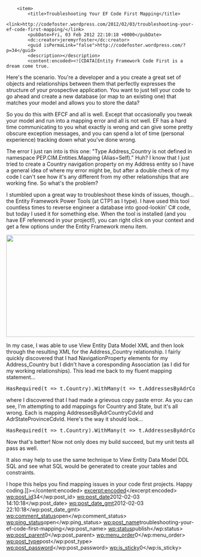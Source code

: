         <item>
            <title>Troubleshooting Your EF Code First Mapping</title>
            <link>http://codefoster.wordpress.com/2012/02/03/troubleshooting-your-ef-code-first-mapping/</link>
            <pubDate>Fri, 03 Feb 2012 22:10:18 +0000</pubDate>
            <dc:creator>jeremyrfoster</dc:creator>
            <guid isPermaLink="false">http://codefoster.wordpress.com/?p=34</guid>
            <description></description>
            <content:encoded><![CDATA[Entity Framework Code First is a dream come true.

Here's the scenario. You're a developer and a you create a great set of objects and relationships between them that perfectly expresses the structure of your prospective application. You want to just tell your code to go ahead and create a new database (or map to an existing one) that matches your model and allows you to store the data?

So you do this with EFCF and all is well. Except that occasionally you tweak your model and run into a mapping error and all is not well. EF has a hard time communicating to you what exactly is wrong and can give some pretty obscure exception messages, and you can spend a lot of time (personal experience) tracking down what you've done wrong.

The error I just ran into is this one: "Type Address_Country is not defined in namespace PEP.CIM.Entities.Mapping (Alias=Self)." Huh? I know that I just tried to create a Country navigation property on my Address entity so I have a general idea of where my error might be, but after a double check of my code I can't see how it's any different from my other relationships that are working fine. So what's the problem?

I stumbled upon a great way to troubleshoot these kinds of issues, though... the Entity Framework Power Tools (at CTP1 as I type). I have used this tool countless times to reverse engineer a database into good-lookin' C# code, but today I used it for something else. When the tool is installed (and you have EF referenced in your project!), you can right click on your context and get a few options under the Entity Framework menu item.

<a href="http://codefoster.files.wordpress.com/2012/02/efpt1.png"><img class="aligncenter size-full wp-image-36" title="EFPT" src="http://codefoster.files.wordpress.com/2012/02/efpt1.png" alt="" width="580" height="273" /></a>

In my case, I was able to use View Entity Data Model XML and then look through the resulting XML for the Address_Country relationship. I fairly quickly discovered that I had NavigationProperty elements for my Address_Country but I didn't have a coresponding Association (as I did for my working relationships). This lead me back to my fluent mapping statement...
<pre>HasRequired(t =&gt; t.Country).WithMany(t =&gt; t.AddressesByAdrCountryCdvId).HasForeignKey(t =&gt; t.AdrStateProvinceCdvId); HasRequired(t =&gt; t.State).WithMany(t =&gt; t.AddressesByAdrCountryCdvId).HasForeignKey(t =&gt; t.AdrStateProvinceCdvId);</pre>
where I discovered that I had made a grievous copy paste error. As you can see, I'm attempting to add mappings for Country and State, but it's all wrong. Each is mapping AddressesByAdrCountryCdvId and AdrStateProvinceCdvId. Here's the way it should look...
<pre>HasRequired(t =&gt; t.Country).WithMany(t =&gt; t.AddressesByAdrCountryCdvId).HasForeignKey(t =&gt; t.AdrCountryCdvId); HasRequired(t =&gt; t.State).WithMany(t =&gt; t.AddressesByStateProvinceCdvId).HasForeignKey(t =&gt; t.AdrStateProvinceCdvId);</pre>
Now that's better! Now not only does my build succeed, but my unit tests all pass as well.

It also may help to use the same technique to View Entity Data Model DDL SQL and see what SQL would be generated to create your tables and constraints.

I hope this helps you find mapping issues in your code first projects. Happy coding.]]></content:encoded>
            <excerpt:encoded><![CDATA[]]></excerpt:encoded>
            <wp:post_id>34</wp:post_id>
            <wp:post_date>2012-02-03 14:10:18</wp:post_date>
            <wp:post_date_gmt>2012-02-03 22:10:18</wp:post_date_gmt>
            <wp:comment_status>open</wp:comment_status>
            <wp:ping_status>open</wp:ping_status>
            <wp:post_name>troubleshooting-your-ef-code-first-mapping</wp:post_name>
            <wp:status>publish</wp:status>
            <wp:post_parent>0</wp:post_parent>
            <wp:menu_order>0</wp:menu_order>
            <wp:post_type>post</wp:post_type>
            <wp:post_password></wp:post_password>
            <wp:is_sticky>0</wp:is_sticky>
            <category domain="post_tag" nicename="code-first"><![CDATA[code first]]></category>
            <category domain="post_tag" nicename="ef"><![CDATA[ef]]></category>
            <category domain="post_tag" nicename="entity-framework"><![CDATA[entity framework]]></category>
            <category domain="category" nicename="instructional"><![CDATA[Instructional]]></category>
        </item>
